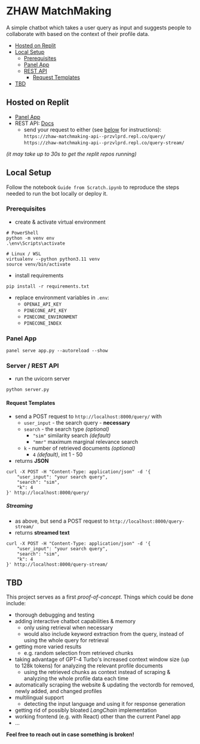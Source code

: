 # ZHAW MatchMaking

A simple chatbot which takes a user query as input and suggests people to 
collaborate with based on the context of their profile data.

- [Hosted on Replit](#hosted-on-replit)
- [Local Setup](#local-setup)
  - [Prerequisites](#prerequisites)
  - [Panel App](#panel-app)
  - [REST API](#server--rest-api)
    - [Request Templates](#request-templates)
- [TBD](#tbd)

## Hosted on Replit

- [Panel App](https://zhaw-matchmaking-app--przvlprd.repl.co/app)
- REST API: [Docs](https://zhaw-matchmaking-api--przvlprd.repl.co/docs)
  - send your request to either (see [below](#request-templates) for 
    instructions): </br>
  `https://zhaw-matchmaking-api--przvlprd.repl.co/query/` </br>
  `https://zhaw-matchmaking-api--przvlprd.repl.co/query-stream/` </br>

*(it may take up to 30s to get the replit repos running)*

## Local Setup
Follow the notebook `Guide from Scratch.ipynb` to reproduce the steps 
needed to run the bot locally or deploy it.

### Prerequisites
- create & activate virtual environment
```shell
# PowerShell
python -m venv env
.\env\Scripts\activate

# Linux / WSL
virtualenv --python python3.11 venv
source venv/bin/activate
```

- install requirements
```shell
pip install -r requirements.txt
```

- replace environment variables in `.env`:
  - `OPENAI_API_KEY` 
  - `PINECONE_API_KEY`
  - `PINECONE_ENVIRONMENT`
  - `PINECONE_INDEX`

### Panel App

```shell
panel serve app.py --autoreload --show
```

### Server / REST API

- run the uvicorn server
```shell
python server.py
```

#### Request Templates
- send a POST request to `http://localhost:8000/query/` with
  - `user_input` - the search query - **necessary**
  - `search` - the search type *(optional)*
    - `"sim"` similarity search *(default)*
    - `"mmr"` maximum marginal relevance search
  - `k` - number of retrieved documents *(optional)*
    - `4` *(default)*, int 1 - 50
- returns **JSON**
```shell
curl -X POST -H "Content-Type: application/json" -d '{
    "user_input": "your search query",
    "search": "sim",
    "k": 4
}' http://localhost:8000/query/
```

##### Streaming

- as above, but send a POST request to `http://localhost:8000/query-stream/`
- returns **streamed text**
```shell
curl -X POST -H "Content-Type: application/json" -d '{
    "user_input": "your search query",
    "search": "sim",
    "k": 4
}' http://localhost:8000/query-stream/
```

## TBD
This project serves as a first *proof-of-concept*. Things which could be done 
include:
- thorough debugging and testing
- adding interactive chatbot capabilities & memory
  - only using retrieval when necessary
  - would also include keyword extraction from the query, instead of 
    using the whole query for retrieval
- getting more varied results
  - e.g. random selection from retrieved chunks
- taking advantage of GPT-4 Turbo's increased context window size (up to 
  128k tokens) for analyzing the relevant profile documents
  - using the retrieved chunks as context instead of scraping & analyzing 
    the whole profile data each time
- automatically scraping the website & updating the vectordb for removed, 
  newly added, and changed profiles
- multilingual support
  - detecting the input language and using it for response generation
- getting rid of possibly bloated *LangChain* implementation
- working frontend (e.g. with React) other than the current Panel app
- ...

**Feel free to reach out in case something is broken!**